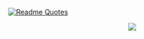 [![Readme Quotes](https://quotes-github-readme.vercel.app/api?type=horizontal&theme=dark)](https://github.com/piyushsuthar/github-readme-quotes)
<p align="center" >  
<img  src="https://github-readme-stats.vercel.app/api?username=kaaangursoy&show_icons=true&theme=radical"/>
</p>

